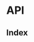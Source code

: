 # API

## Index

```@index
```

<!-- ## Functions
```@autodocs
Modules = [Potentials, EnergyEval, AbstractWalkers, AtomsMCMoves, SamplingSchemes, FreeBirdIO]
``` -->